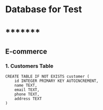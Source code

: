 # Database for Test
# *******
## E-commerce
### 1. Customers Table
```
CREATE TABLE IF NOT EXISTS customer (
    id INTEGER PRIMARY KEY AUTOINCREMENT,
    name TEXT,
    email TEXT,
    phone TEXT,
    address TEXT
)
```
